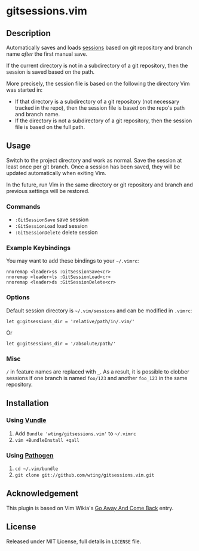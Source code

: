 # gitsessions.vim

## Description

Automatically saves and loads [sessions][mks] based on git repository and branch name
*after* the first manual save.

If the current directory is not in a subdirectory of a git repository, then the
session is saved based on the path.

More precisely, the session file is based on the following the directory Vim
was started in:

- If that directory is a subdirectory of a git repository (not necessary tracked
  in the repo), then the session file is based on the repo's path and branch
  name.
- If the directory is not a subdirectory of a git repository, then the session
  file is based on the full path.

## Usage

Switch to the project directory and work as normal. Save the session at least
once per git branch. Once a session has been saved, they will be updated
automatically when exiting Vim.

In the future, run Vim in the same directory or git repository and branch and
previous settings will be restored.

### Commands

- `:GitSessionSave` save session
- `:GitSessionLoad` load session
- `:GitSessionDelete` delete session

### Example Keybindings

You may want to add these bindings to your `~/.vimrc`:

```vim
nnoremap <leader>ss :GitSessionSave<cr>
nnoremap <leader>ls :GitSessionLoad<cr>
nnoremap <leader>ds :GitSessionDelete<cr>
```

### Options

Default session directory is `~/.vim/sessions` and can be modified in `.vimrc`:

    let g:gitsessions_dir = 'relative/path/in/.vim/'

Or

    let g:gitsessions_dir = '/absolute/path/'

### Misc

`/` in feature names are replaced with `_`. As a result, it is possible to
clobber sessions if one branch is named `foo/123` and another `foo_123` in the
same repository.

## Installation

### Using [Vundle][v]

1. Add `Bundle 'wting/gitsessions.vim'` to `~/.vimrc`
2. `vim +BundleInstall +qall`

### Using [Pathogen][p]

1. `cd ~/.vim/bundle`
2. `git clone git://github.com/wting/gitsessions.vim.git`

## Acknowledgement

This plugin is based on Vim Wikia's [Go Away And Come Back][vw] entry.

## License

Released under MIT License, full details in `LICENSE` file.

[mks]: http://vimdoc.sourceforge.net/htmldoc/starting.html#:mksession
[p]: https://github.com/tpope/vim-pathogen
[v]: https://github.com/gmarik/vundle
[vqs]: https://github.com/gmarik/vundle#quick-start
[vw]: http://vim.wikia.com/wiki/Go_away_and_come_back

